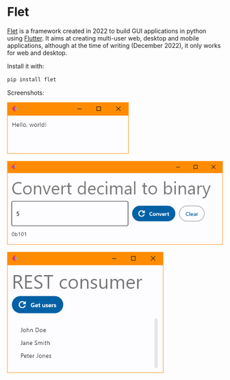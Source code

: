 # Flet

[Flet](https://flet.dev/) is a framework created in 2022 to build GUI
applications in python using [Flutter](https://flutter.dev/). It aims at
creating multi-user web, desktop and mobile applications, although at the time
of writing (December 2022), it only works for web and desktop.

Install it with:

```bash
pip install flet
```

Screenshots:

![Screenshot](.screenshots/hello_world.png)

![Screenshot](.screenshots/simple_form.png)

![Screenshot](.screenshots/rest_consumer.png)
